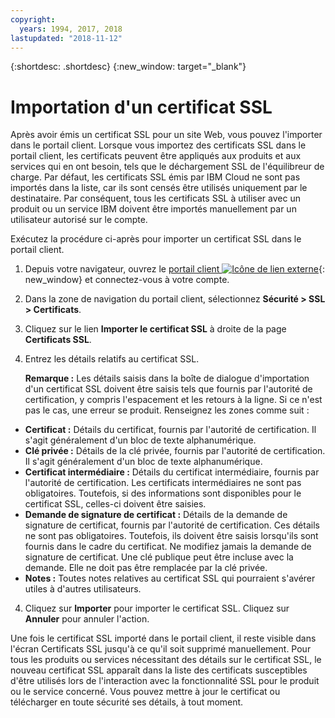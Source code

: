 ```yaml
---
copyright:
  years: 1994, 2017, 2018
lastupdated: "2018-11-12"
---
```


{:shortdesc: .shortdesc}
{:new_window: target="_blank"}

# Importation d'un certificat SSL

Après avoir émis un certificat SSL pour un site Web, vous pouvez l'importer dans le portail client. Lorsque vous importez des certificats SSL dans le portail client, les certificats peuvent être appliqués aux produits et aux services qui en ont besoin, tels que le déchargement SSL de l'équilibreur de charge. Par défaut, les certificats SSL émis par IBM Cloud ne sont pas importés dans la liste, car ils sont censés être utilisés uniquement par le destinataire. Par conséquent, tous les certificats SSL à utiliser avec un produit ou un service IBM doivent être importés manuellement par un utilisateur autorisé sur le compte.

Exécutez la procédure ci-après pour importer un certificat SSL dans le portail client.

1. Depuis votre navigateur, ouvrez le [portail client ![Icône de lien externe](../../icons/launch-glyph.svg "Icône de lien externe")](https://control.softlayer.com/){: new_window} et connectez-vous à votre compte.
2. Dans la zone de navigation du portail client, sélectionnez **Sécurité > SSL > Certificats**.
3. Cliquez sur le lien **Importer le certificat SSL** à droite de la page **Certificats SSL**.
2. Entrez les détails relatifs au certificat SSL. 

	**Remarque :** Les détails saisis dans la boîte de dialogue d'importation d'un certificat SSL doivent être saisis tels que fournis par l'autorité de certification, y compris l'espacement et les retours à la ligne. Si ce n'est pas le cas, une erreur se produit. Renseignez les zones comme suit :
  - **Certificat :** Détails du certificat, fournis par l'autorité de certification. Il s'agit généralement d'un bloc de texte alphanumérique.
  - **Clé privée :** Détails de la clé privée, fournis par l'autorité de certification. Il s'agit généralement d'un bloc de texte alphanumérique.
  - **Certificat intermédiaire :** Détails du certificat intermédiaire, fournis par l'autorité de certification. Les certificats intermédiaires ne sont pas obligatoires. Toutefois, si des informations sont disponibles pour le certificat SSL, celles-ci doivent être saisies.
  - **Demande de signature de certificat :** Détails de la demande de signature de certificat, fournis par l'autorité de certification. Ces détails ne sont pas obligatoires. Toutefois, ils doivent être saisis lorsqu'ils sont fournis dans le cadre du certificat. Ne modifiez jamais la demande de signature de certificat. Une clé publique peut être incluse avec la demande. Elle ne doit pas être remplacée par la clé privée.
  - **Notes :** Toutes notes relatives au certificat SSL qui pourraient s'avérer utiles à d'autres utilisateurs.
4. Cliquez sur **Importer** pour importer le certificat SSL. Cliquez sur **Annuler** pour annuler l'action.

Une fois le certificat SSL importé dans le portail client, il reste visible dans l'écran Certificats SSL jusqu'à ce qu'il soit supprimé manuellement. Pour tous les produits ou services nécessitant des détails sur le certificat SSL, le nouveau certificat SSL apparaît dans la liste des certificats susceptibles d'être utilisés lors de l'interaction avec la fonctionnalité SSL pour le produit ou le service concerné. Vous pouvez mettre à jour le certificat ou télécharger en toute sécurité ses détails, à tout moment.
